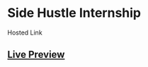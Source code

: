 # Side Hustle Internship 

Hosted Link
## [Live Preview](https://adebayor7.github.io/Color-Flipper/)
